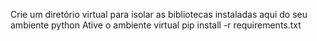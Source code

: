 Crie um diretório virtual para isolar as bibliotecas instaladas aqui do seu ambiente python
Ative o ambiente virtual
  pip install -r requirements.txt
